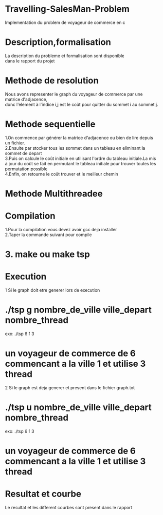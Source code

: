 # Travelling-SalesMan-Problem
Implementation du problem de voyageur de commerce en c
# Description,formalisation 
La description du probleme et formalisation sont disponible<br>
dans le rapport du projet
# Methode de resolution
 Nous avons representer le graph du voyageur de commerce par une matrice d'adjacence,<br> donc l'element  à  l'indice i,j est le coût  pour quitter du sommet i au sommet j.
# Methode sequentielle
1.On commence par générer la matrice d'adjacence ou bien de lire depuis un fichier.<br>
2.Ensuite par stocker tous les sommet dans un tableau en eliminant la sommet de depart<br>
3.Puis on calcule le coût initiale en utilisant l'ordre du tableau initiale.La mis à jour du coût se fait en permutant le tableau initiale pour trouver toutes les permutation possible <br>
4.Enfin, on retourne le coût trouver et le meilleur chemin
# Methode Multithreadee


# Compilation
  1.Pour la compilation vous devez avoir gcc deja installer <br>
  2.Taper la commande suivant pour compile
  # 3. make  ou make tsp

# Execution 
1 Si le graph doit etre generer lors de execution
# ./tsp g nombre_de_ville ville_depart nombre_thread
exx: ./tsp 6 1 3 
# un voyageur de commerce de 6 commencant a la ville 1 et utilise 3 thread
2 Si le graph est deja generer et present dans le fichier graph.txt
# ./tsp u nombre_de_ville ville_depart nombre_thread
exx: ./tsp 6 1 3 
# un voyageur de commerce de 6 commencant a la ville 1 et utilise 3 thread

# Resultat et courbe 
Le resultat et les different courbes sont present dans le rapport
 






